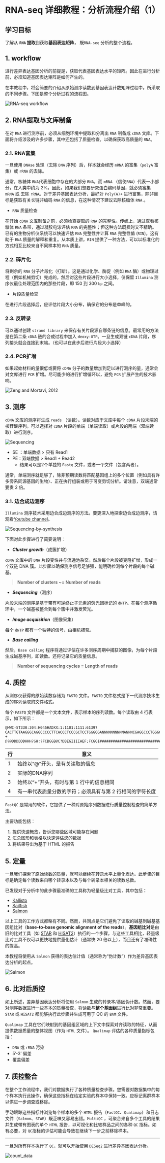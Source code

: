 # RNA-seq 详细教程：分析流程介绍（1）



## 学习目标

了解从 **`RNA` 提取**到获取**基因表达矩阵**， 既`RNA-seq` 分析的整个流程。



## 1. workflow

进行差异表达基因分析的前提是，获取代表基因表达水平的矩阵。因此在进行分析前，必须知道基因表达矩阵是如何产生的。

在本教程中，将会简要的介绍从原始测序读数到基因表达计数矩阵过程中，所采取的不同步骤。下图是整个分析过程的流程图。

![RNA-seq workflow](https://swindler-typora.oss-cn-chengdu.aliyuncs.com/typora_imgs/image-20221122223603097.png)



## 2. RNA提取与文库制备

在对 `RNA` 进行测序前，必须从细胞环境中提取和分离出 `RNA` 制备成 `cDNA` 文库。下面将介绍涉及的许多步骤，其中还包括了质量检查，以确保获取高质量的 `RNA`。



### 2.1. RNA富集

一旦使用 `DNAse` 处理（去除 `DNA` 序列）后，样本就会经历 `mRNA` 的富集（`polyA` 富集）或 `rRNA` 的去除。

通常，核糖体 `RNA`代表细胞中存在的大部分 `RNA`，而 `mRNA` （信使`RNA`）代表一小部分，在人类中约为 2%。因此，如果我们想要研究蛋白编码基因，就必须富集 `mRNA` 或 去除 `rRNA`。对于差异基因表达分析，最好对 `Poly(A)+` 进行富集，除非目标是获取有关长链非编码 `RNA` 的信息，在这种情况下建议去除核糖体 `RNA` 。



- `RNA` 质量检查

在开始 `cDNA` 文库制备之前，必须检查提取的 `RNA` 的完整性。传统上，通过查看核糖体 `RNA` 条带，通过凝胶电泳评估 `RNA` 的完整性；但这种方法既费时又不精确。已有的生物分析仪系统可以快速评估 `RNA` 完整性并计算 `RNA` 完整性值 (`RIN`)，这有助于 `RNA` 质量的解释和重复。从本质上讲，`RIN` 提供了一种方法，可以以标准化的方式相互比较来自不同样本的 `RNA` 质量。



### 2.2. 碎片化

将剩余的 `RNA` 分子片段化（打断）。这是通过化学、酶促（例如 `RNA` 酶）或物理过程（例如机械剪切）完成的。然后对这些片段进行大小选择，仅保留 `Illumina` 测序仪最佳处理范围内的那些片段，即 150 到 300 `bp` 之间。



- 片段质量检查

在进行片段选择后，应评估片段大小分布，确保它的分布是单峰的。



### 2.3. 反转录

可以通过创建 `strand library` 来保存有关片段源自哪条链的信息。最常用的方法是在第二条 `cDNA` 链的合成过程中加入 `deoxy-UTP`。一旦生成双链 `cDNA` 片段，序列接头就会连接到末端。（也可以在此步后进行片段大小选择）



### 2.4. PCR扩增

如果起始材料的量很低或要将 `cDNA` 分子的数量增加到足以进行测序的量，通常会对文库进行 `PCR` 扩增。尽可能少的进行扩增循环以，避免 `PCR` 扩展产生的技术影响。

![[Zeng and Mortavi, 2012](https://pubmed.ncbi.nlm.nih.gov/22910383/)](https://swindler-typora.oss-cn-chengdu.aliyuncs.com/typora_imgs/image-20221122231849675.png)



## 3. 测序

`cDNA` 文库的测序将生成 `reads` （读数）。读数对应于文库中每个 `cDNA` 片段末端的核苷酸序列。可以选择对 `cDNA` 片段的单端（单端读取）或片段的两端（双端读取）进行测序。

![Sequencing ](https://swindler-typora.oss-cn-chengdu.aliyuncs.com/typora_imgs/image-20221122232100383.png)



- SE ：单端数据 > 只有 Read1
- PE：双端数据 > Read1 + Read2
  - 结果可以是2个单独的 `Fastq` 文件，或者一个文件（包含两者）。

通常，单端测序就足够了，除非预期读数将匹配基因组上的多个位置（例如具有许多旁系同源基因的生物）、正在执行组装或用于可变剪切分析。请注意，双端通常要贵 2 倍。



### 3.1. 边合成边测序

`Illumina` 测序技术采用边合成边测序的方法。要更深入地探索边合成边测序，请观看[Youtube channel](https://www.youtube.com/watch?v=fCd6B5HRaZ8 "边合成边测序")。

![Sequencing-by-synthesis](https://swindler-typora.oss-cn-chengdu.aliyuncs.com/typora_imgs/image-20221123112926646.png)



下面对此步骤进行了简要说明：

- ***Cluster growth***（成簇扩增）

`cDNA` 文库中的 `DNA` 片段变性并与流通池杂交。然后每个片段被克隆扩增，形成一个双链 DNA 簇。此步骤以确保测序信号足够强，能明确检测每个片段的每个碱基。

> **Number of clusters ~= Number of reads**



- ***Sequencing***（测序）

片段末端的测序是基于带有可逆终止子元素的荧光团标记的 `dNTP`。在每个测序循环中，一个碱基被整合到每个簇中并激发荧光。



- ***Image acquisition***（图像采集）

每个 `dNTP` 都有一个独特的信号，由相机捕获。



- ***Base calling***

然后，`Base calling` 程序将通过评估在许多测序周期中捕获的图像，为每个片段生成碱基序列，即读数。还将记录它的质量信息。

> **Number of sequencing cycles = Length of reads**



## 4. 质控

从测序仪获得的原始读数存储为 `FASTQ` 文件。`FASTQ` 文件格式是下一代测序技术生成的序列读取的文件格式。

每个 `FASTQ` 文件都是一个文本文件，表示样本的序列读数。每个读取由 4 行表示，如下所示：

```txt
@HWI-ST330:304:H045HADXX:1:1101:1111:61397
CACTTGTAAGGGCAGGCCCCCTTCACCCTCCCGCTCCTGGGGGANNNNNNNNNNANNNCGAGGCCCTGGGGTAGAGGGNNNNNNNNNNNNNNGATCTTGG
+
@?@DDDDDDHHH?GH:?FCBGGB@C?DBEGIIIIAEF;FCGGI#########################################################
```

| 行   | 意义                                                      |
| ---- | --------------------------------------------------------- |
| 1    | 始终以“@”开头，是有关读取的信息                           |
| 2    | 实际的DNA序列                                             |
| 3    | 始终以“+”开头，有时与第 1 行中的信息相同                  |
| 4    | 有一串代表质量分数的字符；必须具有与第 2 行相同的字符长度 |

`FastQC` 是常用的软件，它提供了一种对原始序列数据进行质量控制检查的简单方法。

主要功能包括：

1. 提供快速概览，告诉您哪些区域可能存在问题
2. 汇总图形和表格以快速评估您的数据
3. 将结果导出为基于 HTML 的报告



## 5. 定量

一旦我们探索了原始读数的质量，就可以继续在转录水平上量化表达。此步骤的目标是确定每个读数来自哪个转录本以及与每个转录本相关的读数总数。

已发现对于分析中的此步骤最准确的工具称为轻量级比对工具，其中包括：

- [Kallisto](https://pachterlab.github.io/kallisto/about "Kallisto")
- [Sailfish](http://www.nature.com/nbt/journal/v32/n5/full/nbt.2862.html "Sailfish")
- [Salmon](https://combine-lab.github.io/salmon/ "Salmon")

以上工具的工作方式都略有不同。然而，共同点是它们避免了读取的碱基到碱基基因组比对（**base-to-base genomic alignment of the reads**）。**基因组比对**是由旧的比对工具（如 [STAR](https://academic.oup.com/bioinformatics/article/29/1/15/272537 "STAR") 和 [HISAT2](https://daehwankimlab.github.io/hisat2/ "HISAT2")）执行的一个步骤。与这些工具相比，轻量级比对工具不仅可以更快地提供量化估计（通常快 20 倍以上），而且还有了准确性的提高。

本教程将使用从 `Salmon` 获得的表达估计值（通常称为“伪计数”）作为差异基因表达分析的起点。

![Salmon](https://swindler-typora.oss-cn-chengdu.aliyuncs.com/typora_imgs/image-20221123120836051.png)



## 6. 比对后质控

如上所述，差异基因表达分析将使用 `Salmon` 生成的转录本/基因伪计数。然而，要对测序数据进行一些基本的质量检查，将读数与**整个基因组**进行比对非常重要。`STAR` 或 `HiSAT2` 都能够执行此步骤并生成可用于 QC 的 `BAM` 文件。

`Qualimap` 工具在它们映射到的基因组区域的上下文中探索对齐读取的特征，从而提供数据质量的整体视图（作为 `HTML` 文件）。 `Qualimap` 评估的各种质量指标包括：

- `DNA` 或 `rRNA` 污染
- 5’-3’ 偏差
- 覆盖偏差



## 7. 质控整合

在整个工作流程中，我们对数据执行了各种质量检查步骤。您需要对数据集中的每个样本执行此操作，确保这些指标在给定实验的样本中保持一致。应标记离群样本以供进一步调查或移除。

手动跟踪这些指标并浏览每个样本的多个 `HTML` 报告（`FastQC`、`Qualimap`）和日志文件（`Salmon`、`STAR`）既乏味又容易出错。`MultiQC` ，可聚合来自多个工具的结果并生成带有图表的单个 `HTML` 报告，以可视化和比较样品之间的各种 `QC` 指标。如有必要，对 `QC`指标的评估可能会导致在继续下一步之前移除样本。

---

一旦对所有样本执行了 `QC`，就可以开始使用 `DESeq2` 进行差异基因表达分析。

![count_data](https://swindler-typora.oss-cn-chengdu.aliyuncs.com/typora_imgs/image-20221123121928546.png)
